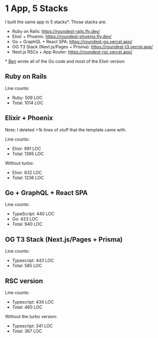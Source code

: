 # 1 App, 5 Stacks

I built the same app in 5 stacks\*. Those stacks are:

- Ruby on Rails: https://roundest-rails.fly.dev/
- Elixir + Phoenix: https://roundest-phoenix.fly.dev/
- Go + GraphQL + React SPA: https://roundest-go.vercel.app/
- OG T3 Stack (Next.js/Pages + Prisma): https://roundest-t3.vercel.app/
- Next.js RSCs + App Router: https://roundest-rsc.vercel.app/

\* [Ben](https://www.youtube.com/@bmdavis419) wrote all of the Go code and most of the Elixir version

## Ruby on Rails

Line counts:

- Ruby: 509 LOC
- Total: 1014 LOC

## Elixir + Phoenix

Note: I deleted >1k lines of stuff that the template came with.

Line counts:

- Elixir: 991 LOC
- Total: 1395 LOC

Without turbo:

- Elixir: 832 LOC
- Total: 1236 LOC

## Go + GraphQL + React SPA

Line counts:

- TypeScript: 440 LOC
- Go: 423 LOC
- Total: 940 LOC

## OG T3 Stack (Next.js/Pages + Prisma)

Line counts:

- Typescript: 443 LOC
- Total: 585 LOC

## RSC version

Line counts:

- Typescript: 434 LOC
- Total: 460 LOC

Without the turbo version:

- Typescript: 341 LOC
- Total: 367 LOC

